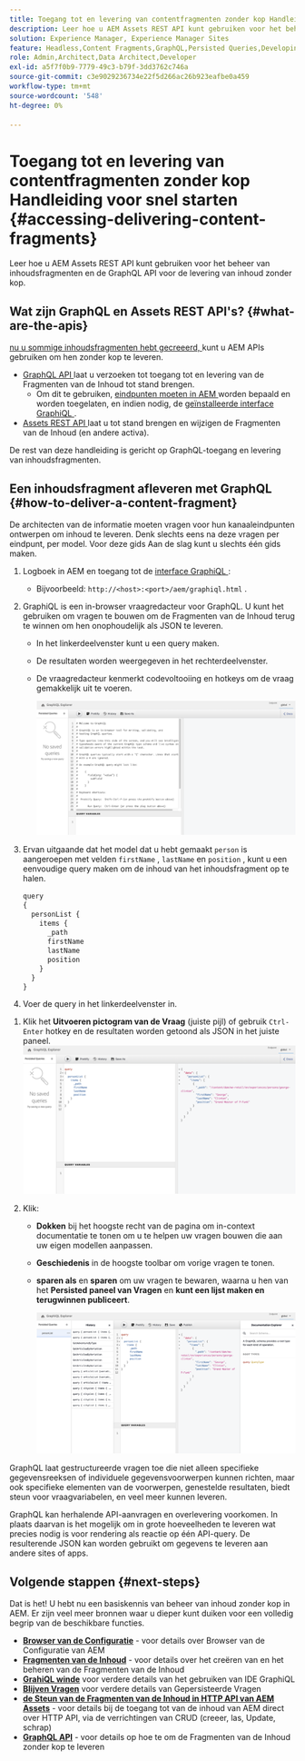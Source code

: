 ```yaml
---
title: Toegang tot en levering van contentfragmenten zonder kop Handleiding voor snel starten
description: Leer hoe u AEM Assets REST API kunt gebruiken voor het beheren van inhoudsfragmenten en de GraphQL API voor het zonder kop leveren van inhoud met fragmenten.
solution: Experience Manager, Experience Manager Sites
feature: Headless,Content Fragments,GraphQL,Persisted Queries,Developing
role: Admin,Architect,Data Architect,Developer
exl-id: a5f7f0b9-7779-49c3-b79f-3dd3762c746a
source-git-commit: c3e9029236734e22f5d266ac26b923eafbe0a459
workflow-type: tm+mt
source-wordcount: '548'
ht-degree: 0%

---
```


# Toegang tot en levering van contentfragmenten zonder kop Handleiding voor snel starten {#accessing-delivering-content-fragments}

Leer hoe u AEM Assets REST API kunt gebruiken voor het beheer van inhoudsfragmenten en de GraphQL API voor de levering van inhoud zonder kop.

## Wat zijn GraphQL en Assets REST API&#39;s? {#what-are-the-apis}

[ nu u sommige inhoudsfragmenten hebt gecreeerd, ](create-content-fragment.md) kunt u AEM APIs gebruiken om hen zonder kop te leveren.

* [ GraphQL API ](/help/sites-developing/headless/graphql-api/graphql-api-content-fragments.md) laat u verzoeken tot toegang tot en levering van de Fragmenten van de Inhoud tot stand brengen.
   * Om dit te gebruiken, [ eindpunten moeten in AEM ](/help/sites-developing/headless/graphql-api/graphql-endpoint.md#enabling-graphql-endpoint) worden bepaald en worden toegelaten, en indien nodig, de [ geïnstalleerde interface GraphiQL ](/help/sites-developing/headless/graphql-api/graphql-api-content-fragments.md#installing-graphiql-interface).
* [ Assets REST API ](/help/assets/assets-api-content-fragments.md) laat u tot stand brengen en wijzigen de Fragmenten van de Inhoud (en andere activa).

De rest van deze handleiding is gericht op GraphQL-toegang en levering van inhoudsfragmenten.

## Een inhoudsfragment afleveren met GraphQL {#how-to-deliver-a-content-fragment}

De architecten van de informatie moeten vragen voor hun kanaaleindpunten ontwerpen om inhoud te leveren. Denk slechts eens na deze vragen per eindpunt, per model. Voor deze gids Aan de slag kunt u slechts één gids maken.

1. Logboek in AEM en toegang tot de [ interface GraphiQL ](/help/sites-developing/headless/graphql-api/graphiql-ide.md):
   * Bijvoorbeeld: `http://<host>:<port>/aem/graphiql.html` .

1. GraphiQL is een in-browser vraagredacteur voor GraphQL. U kunt het gebruiken om vragen te bouwen om de Fragmenten van de Inhoud terug te winnen om hen onophoudelijk als JSON te leveren.
   * In het linkerdeelvenster kunt u een query maken.
   * De resultaten worden weergegeven in het rechterdeelvenster.
   * De vraagredacteur kenmerkt codevoltooiing en hotkeys om de vraag gemakkelijk uit te voeren.

     ![ GraphiQL redacteur ](assets/graphiql.png)

1. Ervan uitgaande dat het model dat u hebt gemaakt `person` is aangeroepen met velden `firstName` , `lastName` en `position` , kunt u een eenvoudige query maken om de inhoud van het inhoudsfragment op te halen.

   ```text
   query 
   {
     personList {
       items {
         _path
         firstName
         lastName
         position
       }
     }
   }
   ```

1. Voer de query in het linkerdeelvenster in.
<!--
   ![GraphiQL query](assets/graphiql-query.png)
-->

1. Klik het **Uitvoeren pictogram van de Vraag** (juiste pijl) of gebruik `Ctrl-Enter` hotkey en de resultaten worden getoond als JSON in het juiste paneel.
   ![ GraphiQL resultaten ](assets/graphiql-results.png)

1. Klik:
   * **Dokken** bij het hoogste recht van de pagina om in-context documentatie te tonen om u te helpen uw vragen bouwen die aan uw eigen modellen aanpassen.
   * **Geschiedenis** in de hoogste toolbar om vorige vragen te tonen.
   * **sparen als** en **sparen** om uw vragen te bewaren, waarna u hen van het **Persisted paneel van Vragen** en **kunt een lijst maken en terugwinnen publiceert**.

     ![ documentatie GraphiQL ](assets/graphiql-documentation.png)

GraphQL laat gestructureerde vragen toe die niet alleen specifieke gegevensreeksen of individuele gegevensvoorwerpen kunnen richten, maar ook specifieke elementen van de voorwerpen, genestelde resultaten, biedt steun voor vraagvariabelen, en veel meer kunnen leveren.

GraphQL kan herhalende API-aanvragen en overlevering voorkomen. In plaats daarvan is het mogelijk om in grote hoeveelheden te leveren wat precies nodig is voor rendering als reactie op één API-query. De resulterende JSON kan worden gebruikt om gegevens te leveren aan andere sites of apps.

## Volgende stappen {#next-steps}

Dat is het! U hebt nu een basiskennis van beheer van inhoud zonder kop in AEM. Er zijn veel meer bronnen waar u dieper kunt duiken voor een volledig begrip van de beschikbare functies.

* **[Browser van de Configuratie](create-configuration.md)** - voor details over Browser van de Configuratie van AEM
* **[Fragmenten van de Inhoud](/help/assets/content-fragments/content-fragments.md)** - voor details over het creëren van en het beheren van de Fragmenten van de Inhoud
* **[GrahiQL winde](/help/sites-developing/headless/graphql-api/graphiql-ide.md)** voor verdere details van het gebruiken van IDE GraphiQL
* **[Blijven Vragen](/help/sites-developing/headless/graphql-api/persisted-queries.md)** voor verdere details van Gepersisteerde Vragen
* **[de Steun van de Fragmenten van de Inhoud in HTTP API van AEM Assets](/help/assets/assets-api-content-fragments.md)** - voor details bij de toegang tot van de inhoud van AEM direct over HTTP API, via de verrichtingen van CRUD (creeer, las, Update, schrap)
* **[GraphQL API](/help/sites-developing/headless/graphql-api/graphql-api-content-fragments.md)** - voor details op hoe te om de Fragmenten van de Inhoud zonder kop te leveren
